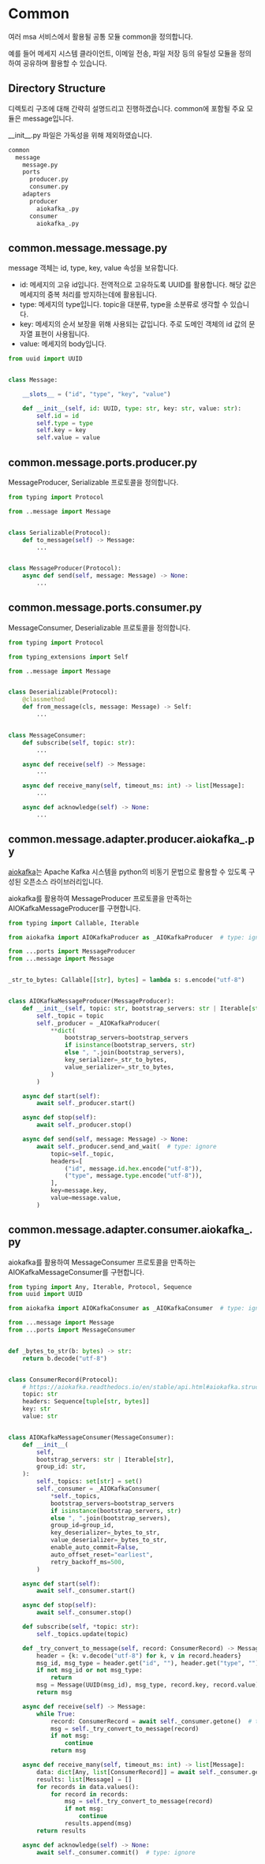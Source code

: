 # Common

여러 msa 서비스에서 활용될 공통 모듈 common을 정의합니다.

예를 들어 메세지 시스템 클라이언트, 이메일 전송, 파일 저장 등의 유틸성 모듈을 정의하여 공유하며 활용할 수 있습니다.

## Directory Structure

디렉토리 구조에 대해 간략히 설명드리고 진행하겠습니다. common에 포함될 주요 모듈은 message입니다.

\_\_init__.py 파일은 가독성을 위해 제외하였습니다.

```txt
common
  message
    message.py
    ports
      producer.py
      consumer.py
    adapters
      producer
        aiokafka_.py
      consumer
        aiokafka_.py
```

## common.message.message.py

message 객체는 id, type, key, value 속성을 보유합니다.

- id: 메세지의 고유 id입니다. 전역적으로 고유하도록 UUID를 활용합니다. 해당 값은 메세지의 중복 처리를 방지하는데에 활용됩니다.
- type: 메세지의 type입니다. topic을 대분류, type을 소분류로 생각할 수 있습니다.
- key: 메세지의 순서 보장을 위해 사용되는 값입니다. 주로 도메인 객체의 id 값의 문자열 표현이 사용됩니다.
- value: 메세지의 body입니다.

```python
from uuid import UUID


class Message:

    __slots__ = ("id", "type", "key", "value")

    def __init__(self, id: UUID, type: str, key: str, value: str):
        self.id = id
        self.type = type
        self.key = key
        self.value = value
```

## common.message.ports.producer.py

MessageProducer, Serializable 프로토콜을 정의합니다.

```python
from typing import Protocol

from ..message import Message


class Serializable(Protocol):
    def to_message(self) -> Message:
        ...


class MessageProducer(Protocol):
    async def send(self, message: Message) -> None:
        ...
```

## common.message.ports.consumer.py

MessageConsumer, Deserializable 프로토콜을 정의합니다.

```python
from typing import Protocol

from typing_extensions import Self

from ..message import Message


class Deserializable(Protocol):
    @classmethod
    def from_message(cls, message: Message) -> Self:
        ...


class MessageConsumer:
    def subscribe(self, topic: str):
        ...

    async def receive(self) -> Message:
        ...

    async def receive_many(self, timeout_ms: int) -> list[Message]:
        ...

    async def acknowledge(self) -> None:
        ...
```

## common.message.adapter.producer.aiokafka_.py

[aiokafka](https://aiokafka.readthedocs.io/en/stable/)는 Apache Kafka 시스템을 python의 비동기 문법으로 활용할 수 있도록 구성된 오픈소스 라이브러리입니다.

aiokafka를 활용하여 MessageProducer 프로토콜을 만족하는 AIOKafkaMessageProducer를 구현합니다.

```python
from typing import Callable, Iterable

from aiokafka import AIOKafkaProducer as _AIOKafkaProducer  # type: ignore

from ...ports import MessageProducer
from ...message import Message


_str_to_bytes: Callable[[str], bytes] = lambda s: s.encode("utf-8")


class AIOKafkaMessageProducer(MessageProducer):
    def __init__(self, topic: str, bootstrap_servers: str | Iterable[str]):
        self._topic = topic
        self._producer = _AIOKafkaProducer(
            **dict(
                bootstrap_servers=bootstrap_servers
                if isinstance(bootstrap_servers, str)
                else ", ".join(bootstrap_servers),
                key_serializer=_str_to_bytes,
                value_serializer=_str_to_bytes,
            )
        )

    async def start(self):
        await self._producer.start()

    async def stop(self):
        await self._producer.stop()

    async def send(self, message: Message) -> None:
        await self._producer.send_and_wait(  # type: ignore
            topic=self._topic,
            headers=[
                ("id", message.id.hex.encode("utf-8")),
                ("type", message.type.encode("utf-8")),
            ],
            key=message.key,
            value=message.value,
        )
```

## common.message.adapter.consumer.aiokafka_.py

aiokafka를 활용하여 MessageConsumer 프로토콜을 만족하는 AIOKafkaMessageConsumer를 구현합니다.

```python
from typing import Any, Iterable, Protocol, Sequence
from uuid import UUID

from aiokafka import AIOKafkaConsumer as _AIOKafkaConsumer  # type: ignore

from ...message import Message
from ...ports import MessageConsumer


def _bytes_to_str(b: bytes) -> str:
    return b.decode("utf-8")


class ConsumerRecord(Protocol):
    # https://aiokafka.readthedocs.io/en/stable/api.html#aiokafka.structs.ConsumerRecord
    topic: str
    headers: Sequence[tuple[str, bytes]]
    key: str
    value: str


class AIOKafkaMessageConsumer(MessageConsumer):
    def __init__(
        self,
        bootstrap_servers: str | Iterable[str],
        group_id: str,
    ):
        self._topics: set[str] = set()
        self._consumer = _AIOKafkaConsumer(
            *self._topics,
            bootstrap_servers=bootstrap_servers
            if isinstance(bootstrap_servers, str)
            else ", ".join(bootstrap_servers),
            group_id=group_id,
            key_deserializer=_bytes_to_str,
            value_deserializer=_bytes_to_str,
            enable_auto_commit=False,
            auto_offset_reset="earliest",
            retry_backoff_ms=500,
        )

    async def start(self):
        await self._consumer.start()

    async def stop(self):
        await self._consumer.stop()

    def subscribe(self, *topic: str):
        self._topics.update(topic)

    def _try_convert_to_message(self, record: ConsumerRecord) -> Message | None:
        header = {k: v.decode("utf-8") for k, v in record.headers}
        msg_id, msg_type = header.get("id", ""), header.get("type", "")
        if not msg_id or not msg_type:
            return
        msg = Message(UUID(msg_id), msg_type, record.key, record.value)
        return msg

    async def receive(self) -> Message:
        while True:
            record: ConsumerRecord = await self._consumer.getone()  # type: ignore
            msg = self._try_convert_to_message(record)
            if not msg:
                continue
            return msg

    async def receive_many(self, timeout_ms: int) -> list[Message]:
        data: dict[Any, list[ConsumerRecord]] = await self._consumer.getmany(timeout_ms=timeout_ms)  # type: ignore
        results: list[Message] = []
        for records in data.values():
            for record in records:
                msg = self._try_convert_to_message(record)
                if not msg:
                    continue
                results.append(msg)
        return results

    async def acknowledge(self) -> None:
        await self._consumer.commit()  # type: ignore
```

